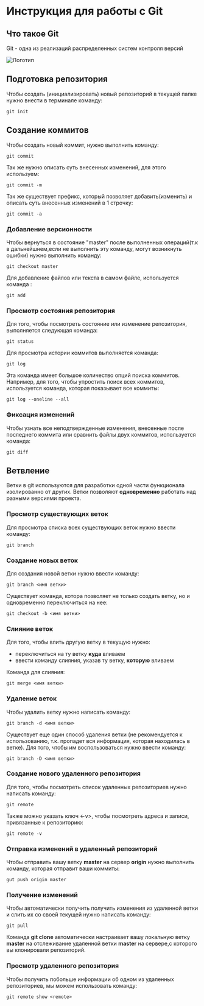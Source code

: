#  **Инструкция для работы с Git**


## Что такое Git

Git - одна из реализаций распределенных систем контроля версий

![Логотип](git.jpg)

## Подготовка репозитория
Чтобы создать (инициализировать) новый репозиторий в текущей папке нужно внести в терминале команду:

    git init



## Создание коммитов
Чтобы создать новый коммит, нужно выполнить команду:

    git commit

Так же нужно описать суть внесенных изменений, для этого используем:

    git commit -m
Так же существует префикс, который позволяет добавить(изменить) и описать суть внесенных изменений в 1 строчку:

    git commit -a

### Добавление версионности
Чтобы вернуться в состояние "master" после выполненных операций(т.к в дальнейшнем,если не выполнить эту команду, могут возникнуть ошибки) нужно выполнить команду:

    git checkout master

Для добавление файлов или текста в самом файле, используется команда :

    git add


   
### Просмотр состояния репозитория
Для того, чтобы посмотреть состояние или изменение репозитория, выполняется следующая команда:

    git status
Для просмотра истории коммитов выполняется команда:

    git log

Эта команда имеет большое количество опций поиска коммитов. Например, для того, чтобы упростить поиск всех коммитов, используется команда, которая показывает все коммиты:

    git log --oneline --all


### Фиксация изменений
Чтобы узнать все неподтвержденные изменения, внесенные после последнего коммита или сравнить файлы двух коммитов, используется команда:

    git diff

## Ветвление 

Ветки в git используются для разработки одной части функционала изолированно от других. Ветки позволяют **одновременно** работать над разными версиями проекта.

### Просмотр существующих веток

Для просмотра списка всех существующих веток нужно ввести команду:

    git branch

### Создание новых веток

Для создания новой ветки нужно ввести команду: 

    git branch <имя ветки>

Существует команда, котора позволяет не только создать ветку, но и одновременно переключиться на нее:

    git checkout -b <имя ветки>

### Слияние веток 

Для того, чтобы влить другую ветку в текущую нужно:
- переключиться на ту ветку **куда** вливаем
- ввести команду слияния, указав ту ветку, **которую** вливаем

Команда для слияния:

    git merge <имя ветки>

### Удаление веток

Чтобы удалить ветку нужно написать команду:

    git branch -d <имя ветки>

Существует еще один способ удаления ветки (не рекомендуется к использованию, т.к. пропадет вся информация, которая находилась в ветке). Для того, чтобы им воспользоваться нужно ввести команду:

    git branch -D <имя ветки>

### Создание нового удаленного репозитория
Для того, чтобы посмотреть список удаленных репозиториев нужно написать команду:

    git remote

Также можно указать ключ <-v>, чтобы посмотреть адреса и записи, привязанные к репозиторию:
 
    git remote -v

### Отправка изменений в удаленный репозиторий

Чтобы отправить вашу ветку **master** на сервер **origin** нужно выполнить команду, которая отправит ваши коммиты:

    gut push origin master
    
### Получение изменений
 
Чтобы автоматически получить получить изменения из удаленной ветки и слить их со своей текущей нужно написать команду:

    git pull

Команда **git clone**  автоматически настраивает вашу локальную ветку **master** на отслеживание удаленной ветки **master** на сервере,с которого вы клонировали репозиторий.

### Просмотр удаленного репозитория
Чтобы получить побольше информации об одном из удаленных репозиториев, мы можем использовать команду:

    git remote show <remote>
